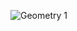 ![Geometry 1](https://github.com/gshoop/PET/tree/main/GATE/BetaGammaPET/BetaGammaPETgeometry_1.png?raw=true "Here it is")
